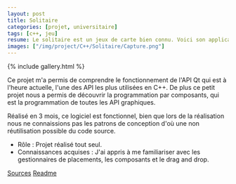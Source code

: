 ```yaml
---
layout: post
title: Solitaire
categories: [projet, universitaire]
tags: [c++, jeu]
resume: Le solitaire est un jeux de carte bien connu. Voici son application en C++.
images: ["/img/project/C++/Solitaire/Capture.png"]
---
```

{% include gallery.html %}

Ce projet m'a permis de comprendre le fonctionnement de l'API Qt qui est à l'heure actuelle, l'une des API les plus utilisées en C++. De plus ce petit projet nous a permis de découvrir la programmation par composants, qui est la programmation de toutes les API graphiques. 

Réalisé en 3 mois, ce logiciel est fonctionnel, bien que lors de la réalisation nous ne connaissions pas les patrons de conception d'où une non réutilisation possible du code source.

* Rôle : Projet réalisé tout seul.
* Connaissances acquises : J'ai appris à me familiariser avec les gestionnaires de placements, les composants et le drag and drop.

<div class="container-link">
  <a href="/img/project/C++/Solitaire/Solitaire.zip" target="_blank">Sources</a>
  <a href="/img/project/C++/Solitaire/ALire" target="_blank">Readme</a>
</div>

